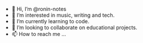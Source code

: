 - 👋 Hi, I’m @ronin-notes
- 👀 I’m interested in music, writing and tech.
- 🌱 I’m currently learning to code.
- 💞️ I’m looking to collaborate on educational projects.
- 📫 How to reach me ...

<!---
ronin-notes/ronin-notes is a ✨ special ✨ repository because its `README.md` (this file) appears on your GitHub profile.
You can click the Preview link to take a look at your changes.
--->
